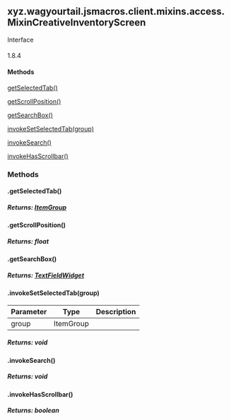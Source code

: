 

xyz.wagyourtail.jsmacros.client.mixins.access.MixinCreativeInventoryScreen
--------------------------------------------------------------------------

Interface
#### 

1.8.4

#### Methods

[getSelectedTab()](#getSelectedTab-)


[getScrollPosition()](#getScrollPosition-)


[getSearchBox()](#getSearchBox-)


[invokeSetSelectedTab(group)](#invokeSetSelectedTab-ItemGroup-)


[invokeSearch()](#invokeSearch-)


[invokeHasScrollbar()](#invokeHasScrollbar-)



### Methods

#### .getSelectedTab()


##### Returns: [ItemGroup](https://wagyourtail.xyz/Projects/MinecraftMappingViewer/App?mapping=INTERMEDIARY,YARN&version=1.20.5&search=net/minecraft/item/ItemGroup)



#### .getScrollPosition()


##### Returns: float



#### .getSearchBox()


##### Returns: [TextFieldWidget](https://wagyourtail.xyz/Projects/MinecraftMappingViewer/App?mapping=INTERMEDIARY,YARN&version=1.20.5&search=net/minecraft/client/gui/widget/TextFieldWidget)



#### .invokeSetSelectedTab(group)

| Parameter | Type | Description |
|---|---|---|
| group | ItemGroup |  |

##### Returns: void



#### .invokeSearch()


##### Returns: void



#### .invokeHasScrollbar()


##### Returns: boolean




